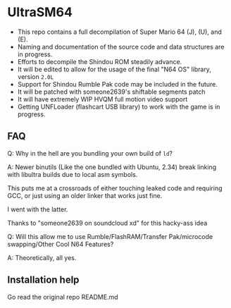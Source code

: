 # UltraSM64

- This repo contains a full decompilation of Super Mario 64 (J), (U), and (E).
- Naming and documentation of the source code and data structures are in progress.
- Efforts to decompile the Shindou ROM steadily advance.
- It will be edited to allow for the usage of the final "N64 OS" library, version ``2.0L``
- Support for Shindou Rumble Pak code may be included in the future.
- It will be patched with someone2639's shiftable segments patch
- It will have extremely WIP HVQM full motion video support
- Getting UNFLoader (flashcart USB library) to work with the game is in progress.

## FAQ

Q: Why in the hell are you bundling your own build of ``ld``?

A: Newer binutils (Like the one bundled with Ubuntu, 2.34) break linking with libultra builds due to local asm symbols.

This puts me at a crossroads of either touching leaked code and requiring GCC, or just using an older linker that works just fine.

I went with the latter.

Thanks to "someone2639 on soundcloud xd" for this hacky-ass idea

Q: Will this allow me to use Rumble/FlashRAM/Transfer Pak/microcode swapping/Other Cool N64 Features?

A: Theoretically, all yes.

## Installation help


Go read the original repo README.md
